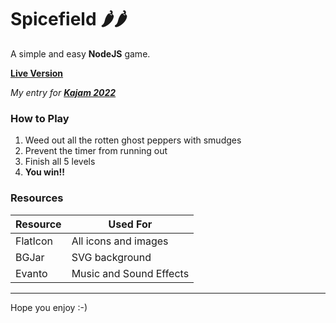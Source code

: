 # Spicefield 🌶🌶
A simple and easy **NodeJS** game.

**[Live Version](https://spicefield.aryan-tayal.repl.co/)**

_My entry for **[Kajam 2022](https://kajam.replit.com/)**_



### How to Play
1. Weed out all the rotten ghost peppers with smudges
2. Prevent the timer from running out
3. Finish all 5 levels
4. **You win!!**

### Resources
| Resource | Used For |
| ------ | ----------- |
| FlatIcon   | All icons and images |
| BGJar | SVG background |
| Evanto | Music and Sound Effects |

---

Hope you enjoy :-)